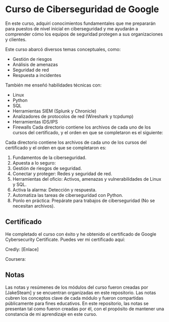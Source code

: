 # Curso de Ciberseguridad de Google

En este curso, adquirí conocimientos fundamentales que me prepararán para puestos de nivel inicial en ciberseguridad y me ayudarán a comprender cómo los equipos de seguridad protegen a sus organizaciones y clientes.

Este curso abarcó diversos temas conceptuales, como:

- Gestión de riesgos
- Análisis de amenazas
- Seguridad de red
- Respuesta a incidentes

También me enseñó habilidades técnicas con:

- Linux
- Python
- SQL
- Herramientas SIEM (Splunk y Chronicle)
- Analizadores de protocolos de red (Wireshark y tcpdump)
- Herramientas IDS/IPS
- Firewalls Cada directorio contiene los archivos de cada uno de los cursos del certificado, y el orden en que se completaron es el siguiente:


Cada directorio contiene los archivos de cada uno de los cursos del certificado y el orden en que se completaron es:

1. Fundamentos de la ciberseguridad. 
2. Apuesta a lo seguro: 
3. Gestión de riesgos de seguridad. 
4. Conectar y proteger: Redes y seguridad de red. 
5. Herramientas del oficio: Activos, amenazas y vulnerabilidades de Linux y SQL. 
6. Activa la alarma: Detección y respuesta. 
7. Automatiza las tareas de ciberseguridad con Python. 
8. Ponlo en práctica: Prepárate para trabajos de ciberseguridad (No se necesitan archivos).

## Certificado

He completado el curso con éxito y he obtenido el certificado de Google Cybersecurity Certificate. Puedes ver mi certificado aquí:

Credly:
[Enlace]

Coursera:

## Notas

Las notas y resúmenes de los módulos del curso fueron creadas por [JakeSteam] y se encuentran organizadas en este repositorio. Las notas cubren los conceptos clave de cada módulo y fueron compartidas públicamente para fines educativos. En este repositorio, las notas se presentan tal como fueron creadas por él, con el propósito de mantener una constancia de mi aprendizaje en este curso.

